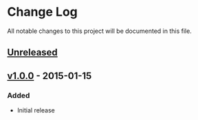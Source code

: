 # Change Log
All notable changes to this project will be documented in this file.

## [Unreleased][unreleased]

## [v1.0.0] - 2015-01-15
### Added
- Initial release

[unreleased]: https://github.com/eBayEnterprise/magento-file-transfer/compare/v1.0.0...HEAD
[v1.0.0]: https://github.com/eBayEnterprise/magento-file-transfer/compare/v0.1...v1.0.0

